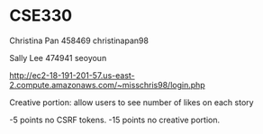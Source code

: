 # CSE330
Christina Pan 458469 christinapan98

Sally Lee 474941 seoyoun

http://ec2-18-191-201-57.us-east-2.compute.amazonaws.com/~misschris98/login.php

Creative portion: allow users to see number of likes on each story

-5 points no CSRF tokens. -15 points no creative portion.
